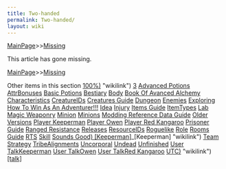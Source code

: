 ```yaml
---
title: Two-handed
permalink: Two-handed/
layout: wiki
---
```


[MainPage](/keeperrl_wiki/ "wikilink")>>[Missing](/keeperrl_wiki/Missing "wikilink")

This article has gone missing.

[MainPage](/keeperrl_wiki/ "wikilink")>>[Missing](/keeperrl_wiki/Missing "wikilink")

Other items in this section
    [100%)](/keeperrl_wiki/100%) "wikilink")
    [3](/keeperrl_wiki/3 "wikilink")
    [Advanced Potions](/keeperrl_wiki/Advanced_Potions "wikilink")
    [AttrBonuses](/keeperrl_wiki/AttrBonuses "wikilink")
    [Basic Potions](/keeperrl_wiki/Basic_Potions "wikilink")
    [Bestiary](/keeperrl_wiki/Bestiary "wikilink")
    [Body](/keeperrl_wiki/Body "wikilink")
    [Book Of Avanced Alchemy](/keeperrl_wiki/Book_Of_Avanced_Alchemy "wikilink")
    [Characteristics](/keeperrl_wiki/Characteristics "wikilink")
    [CreatureIDs](/keeperrl_wiki/CreatureIDs "wikilink")
    [Creatures Guide](/keeperrl_wiki/Creatures_Guide "wikilink")
    [Dungeon](/keeperrl_wiki/Dungeon "wikilink")
    [Enemies](/keeperrl_wiki/Enemies "wikilink")
    [Exploring](/keeperrl_wiki/Exploring "wikilink")
    [How To Win As An Adventurer!!!](/keeperrl_wiki/How_To_Win_As_An_Adventurer!!! "wikilink")
    [Idea](/keeperrl_wiki/Idea "wikilink")
    [Injury](/keeperrl_wiki/Injury "wikilink")
    [Items Guide](/keeperrl_wiki/Items_Guide "wikilink")
    [ItemTypes](/keeperrl_wiki/ItemTypes "wikilink")
    [Lab](/keeperrl_wiki/Lab "wikilink")
    [Magic Weaponry](/keeperrl_wiki/Magic_Weaponry "wikilink")
    [Minion](/keeperrl_wiki/Minion "wikilink")
    [Minions](/keeperrl_wiki/Minions "wikilink")
    [Modding Reference Data Guide](/keeperrl_wiki/Modding_Reference_Data_Guide "wikilink")
    [Older Versions](/keeperrl_wiki/Older_Versions "wikilink")
    [Player Keeperman](/keeperrl_wiki/Player_Keeperman "wikilink")
    [Player Owen](/keeperrl_wiki/Player_Owen "wikilink")
    [Player Red Kangaroo](/keeperrl_wiki/Player_Red_Kangaroo "wikilink")
    [Prisoner Guide](/keeperrl_wiki/Prisoner_Guide "wikilink")
    [Ranged Resistance](/keeperrl_wiki/Ranged_Resistance "wikilink")
    [Releases](/keeperrl_wiki/Releases "wikilink")
    [ResourceIDs](/keeperrl_wiki/ResourceIDs "wikilink")
    [Roguelike](/keeperrl_wiki/Roguelike "wikilink")
    [Role](/keeperrl_wiki/Role "wikilink")
    [Rooms Guide](/keeperrl_wiki/Rooms_Guide "wikilink")
    [RTS](/keeperrl_wiki/RTS "wikilink")
    [Skill](/keeperrl_wiki/Skill "wikilink")
    [Sounds Good) [Keeperman]](/keeperrl_wiki/Sounds_Good)_[Keeperman] "wikilink")
    [Team Strategy](/keeperrl_wiki/Team_Strategy "wikilink")
    [TribeAlignments](/keeperrl_wiki/TribeAlignments "wikilink")
    [Uncorporal](/keeperrl_wiki/Uncorporal "wikilink")
    [Undead](/keeperrl_wiki/Undead "wikilink")
    [Unfinished](/keeperrl_wiki/Unfinished "wikilink")
    [User TalkKeeperman](/keeperrl_wiki/User_TalkKeeperman "wikilink")
    [User TalkOwen](/keeperrl_wiki/User_TalkOwen "wikilink")
    [User TalkRed Kangaroo](/keeperrl_wiki/User_TalkRed_Kangaroo "wikilink")
    [UTC)](/keeperrl_wiki/UTC) "wikilink")
    [[talk]](/keeperrl_wiki/[talk] "wikilink")
